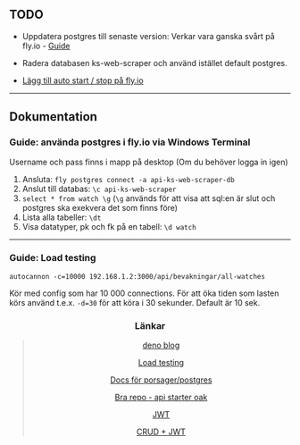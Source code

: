 ## TODO

* Uppdatera postgres till senaste version: Verkar vara ganska svårt på fly.io - [Guide](https://fly.io/docs/postgres/managing/upgrades/)

* Radera databasen ks-web-scraper och använd istället default postgres.

* [Lägg till auto start / stop på fly.io](https://fly.io/docs/launch/autostop-autostart/)

---
## Dokumentation
 
### Guide: använda postgres i fly.io via Windows Terminal
Username och pass finns i mapp på desktop (Om du behöver logga in igen)
 
1. Ansluta: `fly postgres connect -a api-ks-web-scraper-db`
1. Anslut till databas: `\c api-ks-web-scraper`
1. `select * from watch \g` (`\g` används för att visa att sql:en är slut och postgres ska exekvera det som finns före)
1. Lista alla tabeller: `\dt`
1. Visa datatyper, pk och fk på en tabell: `\d watch`


---
### Guide: Load testing
`autocannon -c=10000 192.168.1.2:3000/api/bevakningar/all-watches`

Kör med config som har 10 000 connections. För att öka tiden som lasten körs använd t.e.x. `-d=30` för att köra i 30 sekunder. Default är 10 sek.




<div align="center">

### Länkar
> [deno blog](https://deno.com/blog)
> 
> [Load testing](https://www.npmjs.com/package/autocannon)
> 
> [Docs för porsager/postgres](https://github.com/porsager/postgres)
> 
> [Bra repo - api starter oak](https://github.com/asad-mlbd/deno-api-starter-oak)
> 
> [JWT](https://github.com/wpcodevo/deno-refresh-jwt/blob/master/src/controllers/auth.controller.ts)
> 
> [CRUD + JWT](https://github.com/22mahmoud/deno_crud_jwt)

</div>